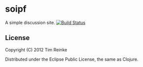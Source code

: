 # soipf

A simple discussion site.
[![Build Status](https://secure.travis-ci.org/mcmt/soipf.png?branch=master)](http://travis-ci.org/mcmt/soipf)
## License

Copyright (C) 2012 Tim Reinke

Distributed under the Eclipse Public License, the same as Clojure.
